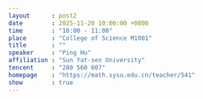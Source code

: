 ```yaml
---
layout      : post2
date        : 2025-11-20 10:00:00 +0800
time        : "10:00 - 11:00"
place       : "College of Science M1001"
title       : ""
speaker     : "Ping Hu"
affiliation : "Sun Yat-sen University"
tencent     : "280 560 607"
homepage    : "https://math.sysu.edu.cn/teacher/541"
show        : true
---
```

